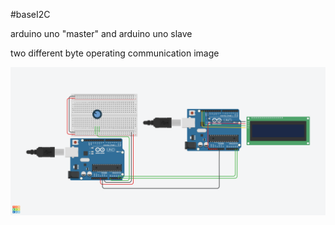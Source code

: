 #baseI2C

arduino uno "master" and arduino uno slave 

two different byte operating 
communication image 

![image](./baseI2C.png)
